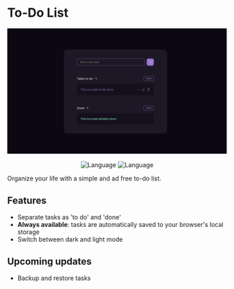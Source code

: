 # To-Do List

![Screenshot showing the project and its features](./assets/images/todolist_projectimg.png)

<p align="center">
    <img src="https://img.shields.io/badge/Javascript-yellow?logo=javascript&logoColor=f5f5f5" alt="Language">
    <img src="https://img.shields.io/badge/In%20Progress-blue" alt="Language">
</p>

Organize your life with a simple and ad free to-do list.

## Features

- Separate tasks as 'to do' and 'done'
- **Always available**: tasks are automatically saved to your browser's local storage
- Switch between dark and light mode

## Upcoming updates

- Backup and restore tasks
